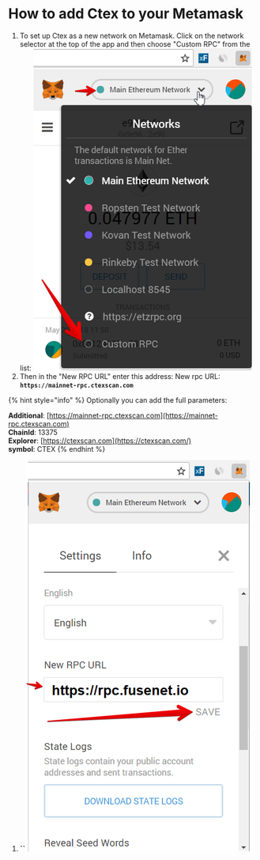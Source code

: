 # How to add Ctex to your Metamask

1. To set up Ctex as a new network on Metamask. Click on the network selector at the top of the app and then choose "Custom RPC" from the list:   ![](.gitbook/assets/etz1%20%281%29.png)  
2. Then in the "New RPC URL" enter this address: New rpc URL: **`https://mainnet-rpc.ctexscan.com`**

{% hint style="info" %}
Optionally you can add the full parameters:

**Additional**: [https://mainnet-rpc.ctexscan.com](https://mainnet-rpc.ctexscan.com)  
**ChainId**: 13375  
**Explorer**: [https://ctexscan.com](https://ctexscan.com/)  
**symbol**: CTEX
{% endhint %}

1. **\`\`**![](.gitbook/assets/ez2.png)

